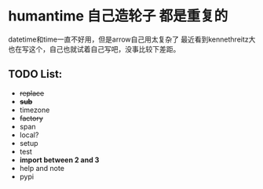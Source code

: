 # humantime 自己造轮子 都是重复的 

datetime和time一直不好用，但是arrow自己用太复杂了
最近看到kennethreitz大也在写这个，自己也就试着自己写吧，没事比较下差距。


## TODO List:
* ~~replace~~
* ~~__sub__~~
* timezone
* ~~factory~~
* span
* local?
* setup
* test
* **import between 2 and 3**
* help and note
* pypi
